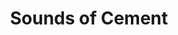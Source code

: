 ---
collection_archive: true
collection_category:
  - Award Winning
  - Exhibited Works 
  - Portraits
  - Stock
  - Motion
  - Black and White
  - Sports + Athletes
collection_content: 
collection_cover: https://d1sf55qlb7p6hz.cloudfront.net/soc-redobw_horizontal-1.jpg
collection_cover_mobile: https://d1sf55qlb7p6hz.cloudfront.net/soc-redobw_vertical-1.jpg
collection_description: >-
  These works celebrate the beautiful dance-like aesthetic between two athletes
  competing in a racquetball match while confined by 4 concrete walls.


  Selected as one of the year’s best in the 2016 **_PDN Photo Annual_** and
  exhibited at Inert Gallery, New York, NY.
collection_description_alignment: center
collection_filter: Commissioned + Stock
collection_hidden: false
collection_meta: 
collection_press: []
collection_preview:
  - https://d1sf55qlb7p6hz.cloudfront.net/soc-redobw-1.jpg
  - https://d1sf55qlb7p6hz.cloudfront.net/soc-redobw-2.jpg
  - https://d1sf55qlb7p6hz.cloudfront.net/soc-redobw-3.jpg
  - https://d1sf55qlb7p6hz.cloudfront.net/soc-redobw-4.jpg
cover_image: https://d1sf55qlb7p6hz.cloudfront.net/social-21.jpg
date: 
hide_footer: true 
logo: 
navigation_theme: white
px_extra: true
slug: sounds-of-cement
theme_color: CDCDCD
theme_color_all_works: FBB58D
title: Sounds of Cement
collection_awards:
  - content: |-
      **2016**  
      **_PDN Photo Annual_**   
      Best Stock Photography
    template: popup-text-element
collection_exhibition:
  - content: |-
      **2017**  
      **_Chaos Theory 17_**  
      Legend City Gallery. Phoenix, AZ (Group Sh_ow)_
    template: popup-text-element
  - content: |-
      **2016**  
      **_Sunday Afternoon Artist Exhibition_**  
      Inert Gallery. New York, NY (Group Show)
    template: popup-text-element
collection_layout_builder:
  - _bookshop_name: collections/media-motion
    align_y: start
    color: CCCCCC
    margin_left: 5
    margin_right: 0
    margin_y: 100
    template: block-media-motion
    vimeo_id: 155619696
    width: 66
  - _bookshop_name: collections/media-element 
    color: EDE4E0
    image: https://d1sf55qlb7p6hz.cloudfront.net/soc-1.jpg
    margin_left: 30
    margin_right: 0
    margin_y: 200
    width: 50
  - _bookshop_name: collections/media-row
    row_alignment: between
  - _bookshop_name: collections/media-element 
    color: B6D5F0
    image: https://d1sf55qlb7p6hz.cloudfront.net/soc-2.jpg
    margin_left: 10
    margin_y: 100
    width: 25
  - _bookshop_name: collections/media-element 
    color: EEEEEE
    image: https://d1sf55qlb7p6hz.cloudfront.net/soc-bw-redo2-1.jpg
    margin_left: 0
    margin_right: 25
    margin_y: 400
    width: 33
  - _bookshop_name: collections/media-row
    row_alignment: between
  - _bookshop_name: collections/media-element 
    color: C3C3C3
    image: https://d1sf55qlb7p6hz.cloudfront.net/soc-bw-redo2-2.jpg
    margin_left: 20
    margin_y: 100
    width: 33
  - _bookshop_name: collections/media-row
    row_alignment: between
  - _bookshop_name: collections/media-element 
    color: F4F4F4
    image: https://d1sf55qlb7p6hz.cloudfront.net/soc-bw-redo2-3.jpg
    margin_left: 30
    margin_right: 0
    margin_y: 200
    width: 66
  - _bookshop_name: collections/media-row
    row_alignment: between
  - _bookshop_name: collections/media-element 
    color: DCDCDC
    image: https://d1sf55qlb7p6hz.cloudfront.net/soc-bw-redo2-4.jpg
    margin_left: 5
    margin_right: 0
    margin_y: 100
    width: 45
  - _bookshop_name: collections/media-element 
    color: F1ECE4
    image: https://d1sf55qlb7p6hz.cloudfront.net/soc-7.jpg
    margin_left: 0
    margin_right: 15
    margin_y: 500
    width: 30
  - _bookshop_name: collections/media-row
    row_alignment: between
  - _bookshop_name: collections/media-element 
    color: C5C5C5
    image: https://d1sf55qlb7p6hz.cloudfront.net/soc-bw-redo2-5.jpg
    margin_left: 10
    margin_y: 100
    width: 20
  - _bookshop_name: collections/media-element 
    color: 9D9D9D
    image: https://d1sf55qlb7p6hz.cloudfront.net/soc-bw-redo2-6.jpg
    margin_left: 0
    margin_right: 10
    margin_y: 400
    width: 55
  - _bookshop_name: collections/media-row
    row_alignment: between
  - _bookshop_name: collections/media-element 
    color: DBDBDB
    image: https://d1sf55qlb7p6hz.cloudfront.net/soc-bw-redo2-7.jpg
    margin_left: 5
    margin_y: 100
    width: 80
  - _bookshop_name: collections/media-row
    row_alignment: between
  - _bookshop_name: collections/media-element 
    color: C9C9C9
    image: https://d1sf55qlb7p6hz.cloudfront.net/soc-bw-redo2-9.jpg
    margin_left: 0
    margin_right: 0
    margin_y: 100
    width: 55
  - _bookshop_name: collections/media-element 
    color: F6F6F6
    image: https://d1sf55qlb7p6hz.cloudfront.net/soc-bw-redo2-8.jpg
    margin_right: 10
    margin_y: 700
    width: 25
  - _bookshop_name: collections/media-row
    row_alignment: between
  - _bookshop_name: collections/media-element 
    color: 999999
    image: https://d1sf55qlb7p6hz.cloudfront.net/soc-bw-redo2-11.jpg
    margin_left: 5
    margin_right: 0
    margin_y: 700
    width: 40
  - _bookshop_name: collections/media-element 
    color: 4C4C4C
    image: https://d1sf55qlb7p6hz.cloudfront.net/soc-bw-redo2-10.jpg
    margin_right: 0
    margin_y: 100
    width: 50
  - _bookshop_name: collections/media-row
    row_alignment: between
  - _bookshop_name: collections/media-element 
    color: 1B1B1B
    image: https://d1sf55qlb7p6hz.cloudfront.net/soc-15.jpg
    margin_left: 25
    margin_y: 100
    width: 45
  - _bookshop_name: collections/media-row-end
---